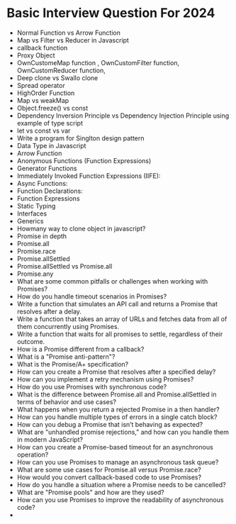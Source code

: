# Basic Interview Question For 2024
 - Normal Function vs Arrow Function
 - Map vs Filter vs Reducer in Javascript
 - callback function
 - Proxy Object
 - OwnCustomeMap function , OwnCustomFilter function, OwnCustomReducer function,
 - Deep clone vs Swallo clone
 - Spread operator
 - HighOrder Function
 - Map vs weakMap
 - Object.freeze() vs const 
 - Dependency Inversion Principle vs Dependency Injection Principle using example of type script
 - let vs const vs var
 - Write a program for Singlton design pattern
 - Data Type in Javascript
 - Arrow Function
 - Anonymous Functions (Function Expressions)
 - Generator Functions
 - Immediately Invoked Function Expressions (IIFE):
 - Async Functions:
 - Function Declarations:
 - Function Expressions
 - Static Typing
 - Interfaces
 - Generics
 - Howmany way to clone object in javascript? 
 - Promise in depth
 - Promise.all
 - Promise.race
 - Promise.allSettled
 - Promise.allSettled vs Promise.all
 - Promise.any
 - What are some common pitfalls or challenges when working with Promises?
 - How do you handle timeout scenarios in Promises?
 - Write a function that simulates an API call and returns a Promise that resolves after a delay.
 - Write a function that takes an array of URLs and fetches data from all of them concurrently using Promises.
 - Write a function that waits for all promises to settle, regardless of their outcome.
 - How is a Promise different from a callback?
 - What is a "Promise anti-pattern"?
 - What is the Promise/A+ specification?
 - How can you create a Promise that resolves after a specified delay?
 - How can you implement a retry mechanism using Promises?
 - How do you use Promises with synchronous code?
 - What is the difference between Promise.all and Promise.allSettled in terms of behavior and use cases?
 - What happens when you return a rejected Promise in a then handler?
 - How can you handle multiple types of errors in a single catch block?
 - How can you debug a Promise that isn’t behaving as expected?
 - What are "unhandled promise rejections," and how can you handle them in modern JavaScript?
 - How can you create a Promise-based timeout for an asynchronous operation?
 - How can you use Promises to manage an asynchronous task queue?
 - What are some use cases for Promise.all versus Promise.race?
 - How would you convert callback-based code to use Promises?
 - How do you handle a situation where a Promise needs to be cancelled?
 - What are "Promise pools" and how are they used?
 - How can you use Promises to improve the readability of asynchronous code?
 - 

